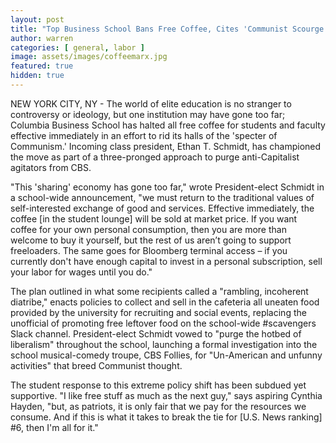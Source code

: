 ```yaml
---
layout: post
title: "Top Business School Bans Free Coffee, Cites 'Communist Scourge'"
author: warren
categories: [ general, labor ]
image: assets/images/coffeemarx.jpg
featured: true
hidden: true
---
```


NEW YORK CITY, NY - The world of elite education is no stranger to controversy or ideology, but one institution may have gone too far; Columbia Business School has halted all free coffee for students and faculty effective immediately in an effort to rid its halls of the 'specter of Communism.' Incoming class president, Ethan T. Schmidt, has championed the move as part of a three-pronged approach to purge anti-Capitalist agitators from CBS. 

"This 'sharing' economy has gone too far," wrote President-elect Schmidt in a school-wide announcement, "we must return to the traditional values of self-interested exchange of good and services. Effective immediately, the coffee [in the student lounge] will be sold at market price. If you want coffee for your own personal consumption, then you are more than welcome to buy it yourself, but the rest of us aren’t going to support freeloaders. The same goes for Bloomberg terminal access – if you currently don't have enough capital to invest in a personal subscription, sell your labor for wages until you do."

The plan outlined in what some recipients called a "rambling, incoherent diatribe," enacts policies to collect and sell in the cafeteria all uneaten food provided by the university for recruiting and social events, replacing the unofficial of promoting free leftover food on the school-wide #scavengers Slack channel. President-elect Schmidt vowed to "purge the hotbed of liberalism" throughout the school, launching a formal investigation into the school musical-comedy troupe, CBS Follies, for "Un-American and unfunny activities" that breed Communist thought.

The student response to this extreme policy shift has been subdued yet supportive. "I like free stuff as much as the next guy," says aspiring Cynthia Hayden, "but, as patriots, it is only fair that we pay for the resources we consume. And if this is what it takes to break the tie for [U.S. News ranking] #6, then I'm all for it."